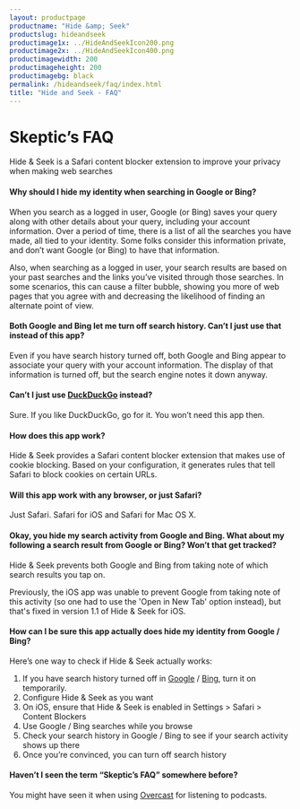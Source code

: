 ```yaml
---
layout: productpage
productname: "Hide &amp; Seek"
productslug: hideandseek
productimage1x: ../HideAndSeekIcon200.png
productimage2x: ../HideAndSeekIcon400.png
productimagewidth: 200
productimageheight: 200
productimagebg: black
permalink: /hideandseek/faq/index.html
title: "Hide and Seek - FAQ"
---
```


<h1>Skeptic&rsquo;s FAQ</h1>

<aside class="roop-intro">
<p>Hide &amp; Seek is a Safari content blocker extension to improve your
privacy when making web searches</p>
</aside>

<h4>Why should I hide my identity when searching in Google or Bing?</h4>

<p>When you search as a logged in user, Google (or Bing) saves your query along with
other details about your query, including your account information. Over a period
of time, there is a list of all the searches you have made, all tied to your identity.
Some folks consider this information private, and don&rsquo;t want Google (or Bing) to
have that information.</p>

<p>Also, when searching as a logged in user, your search results are based on your past
searches and the links you&rsquo;ve visited through those searches. In some scenarios,
this can cause a filter bubble, showing you more of web pages that you agree with and
decreasing the likelihood of finding an alternate point of view.</p>

<h4>Both Google and Bing let me turn off search history. Can&rsquo;t I just use that
    instead of this app?</h4>

<p>Even if you have search history turned off, both Google and Bing appear to
associate your query with your account information. The display of that
information is turned off, but the search engine notes it down anyway.</p>

<h4>Can&rsquo;t I just use <a href="https://duckduckgo.com/">DuckDuckGo</a> instead?</h4>

<p>Sure. If you like DuckDuckGo, go for it. You won&rsquo;t need this app then.</p>

<h4>How does this app work?</h4>

<p>Hide &amp; Seek provides a Safari content blocker extension that makes
use of cookie blocking. Based on your configuration, it generates rules
that tell Safari to block cookies on certain URLs.</p>

<h4>Will this app work with any browser, or just Safari?</h4>

<p>Just Safari. Safari for iOS and Safari for Mac OS X.</p>

<h4>Okay, you hide my search activity from Google and Bing. What about my
following a search result from Google or Bing? Won&rsquo;t that get tracked?</h4>

<p>Hide &amp; Seek prevents both Google and Bing from taking note of which
search results you tap on.</p>

<p>Previously, the iOS app was unable to prevent Google from taking note
of this activity (so one had to use the 'Open in New Tab' option
instead), but that's fixed in version 1.1 of Hide &amp; Seek for
iOS.</p>

<h4>How can I be sure this app actually does hide my identity from Google / Bing?</h4>

<p>Here&rsquo;s one way to check if Hide &amp; Seek actually works:</p>

<ol>
    <li>If you have search history turned off in
        <a href="https://www.google.com/settings/accounthistory/">Google</a> /
        <a href="https://www.bing.com/account/history">Bing</a>,
        turn it on temporarily.</li>
    <li>Configure Hide &amp; Seek as you want</li>
    <li>On iOS, ensure that Hide &amp; Seek is enabled in Settings > Safari > Content Blockers</li>
    <li>Use Google / Bing searches while you browse</li>
    <li>Check your search history in Google / Bing to see if your search activity shows up there</li>
    <li>Once you&rsquo;re convinced, you can turn off search history</li>
</ol>

<h4>Haven&rsquo;t I seen the term &ldquo;Skeptic&rsquo;s FAQ&rdquo; somewhere before?</h4>

<p>You might have seen it when using <a href="https://overcast.fm/skeptics_faq">Overcast</a>
for listening to podcasts.</p>

